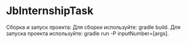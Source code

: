 # JbInternshipTask
Сборка и запуск проекта:
Для сборки используйте: gradle build.
Для запуска проекта используйте: gradle run -P inputNumber=[args].